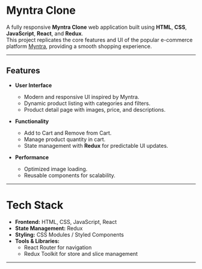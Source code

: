 # Myntra Clone

A fully responsive **Myntra Clone** web application built using **HTML**, **CSS**, **JavaScript**, **React**, and **Redux**.  
This project replicates the core features and UI of the popular e-commerce platform [Myntra](https://www.myntra.com), providing a smooth shopping experience.

---

## Features

- **User Interface**
  - Modern and responsive UI inspired by Myntra.
  - Dynamic product listing with categories and filters.
  - Product detail page with images, price, and descriptions.
  
- **Functionality**
  - Add to Cart and Remove from Cart.
  - Manage product quantity in cart.
  - State management with **Redux** for predictable UI updates.
  
- **Performance**
  - Optimized image loading.
  - Reusable components for scalability.

---

# Tech Stack

- **Frontend:** HTML, CSS, JavaScript, React
- **State Management:** Redux
- **Styling:** CSS Modules / Styled Components
- **Tools & Libraries:**
  - React Router for navigation
  - Redux Toolkit for store and slice management

---


